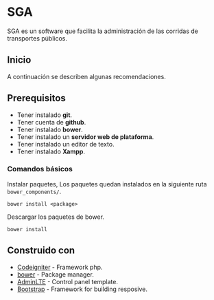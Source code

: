 
# SGA

SGA es un software que facilita la administración de las corridas de transportes públicos.

## Inicio

A continuación se describen algunas recomendaciones.

## Prerequisitos

* Tener instalado **git**.
* Tener cuenta de **github**.
* Tener instalado **bower**.
* Tener instalado un **servidor web de plataforma**.
* Tener instalado un editor de texto.
* Tener instalado **Xampp**.

### Comandos básicos

Instalar paquetes, Los paquetes quedan instalados en la siguiente ruta ```bower_components/```.

```
bower install <package>
```

Descargar los paquetes de bower.

```
bower install
```

## Construido con
* [Codeigniter](https://codeigniter.com) - Framework php.
* [bower](https://bower.io) - Package manager.
* [AdminLTE](https://adminlte.io/) - Control panel template.
* [Bootstrap](https://getbootstrap.com/) - Framework for building resposive.
